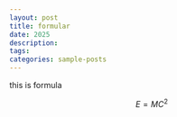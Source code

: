```yaml
---
layout: post
title: formular
date: 2025
description: 
tags: 
categories: sample-posts
---
```


this is formula

$$
E = MC^2
$$






